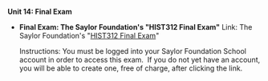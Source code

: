 **Unit 14: Final Exam** <span id="14"></span> 
-   **Final Exam: The Saylor Foundation's "HIST312 Final Exam"**
    Link: The Saylor Foundation's "[HIST312 Final
    Exam](http://school.saylor.org/mod/quiz/view.php?id=119)"  
      
     Instructions: You must be logged into your Saylor Foundation School
    account in order to access this <span class="il">exam</span>.  If
    you do not yet have an account, you will be able to create one, free
    of charge, after clicking the link.


